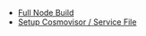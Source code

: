 - [Full Node Build](<Full Node Build 0f12d598.md>)
- [Setup Cosmovisor / Service File](<Setup Cosmovisor _ Service File abd19479.md>)
